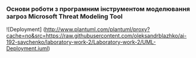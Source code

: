 ### Основи роботи з програмним інструментом моделювання загроз Microsoft Threat Modeling Tool

![Deployment] (http://www.plantuml.com/plantuml/proxy?cache=no&src=https://raw.githubusercontent.com/oleksandrblazhko/ai-192-savchenko/laboratory-work-2/Laboratory-work-2/UML-Deployment.iuml)